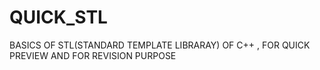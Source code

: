 ﻿# QUICK_STL
BASICS OF STL(STANDARD TEMPLATE LIBRARAY) OF C++ , FOR QUICK PREVIEW
AND FOR REVISION PURPOSE
